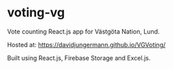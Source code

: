 # voting-vg
Vote counting React.js app for Västgöta Nation, Lund. 

Hosted at: https://davidjungermann.github.io/VGVoting/

Built using React.js, Firebase Storage and Excel.js. 

